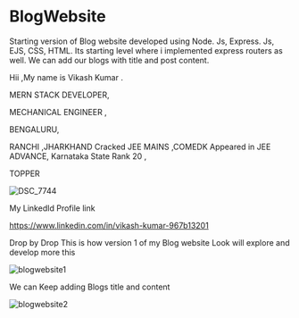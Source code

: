 # BlogWebsite
Starting version of Blog website developed using Node. Js, Express. Js, EJS, CSS, HTML. Its starting level where i implemented express routers as well. We can add our blogs with title and post content. 



Hii ,My name is Vikash Kumar .

MERN STACK DEVELOPER,

MECHANICAL ENGINEER ,

BENGALURU,

RANCHI ,JHARKHAND
Cracked JEE MAINS ,COMEDK Appeared in JEE ADVANCE,
Karnataka State Rank 20 ,

TOPPER 



![DSC_7744](https://user-images.githubusercontent.com/96519578/172456816-83759358-d531-42e6-ad75-20f03002bd6b.jpg)


My LinkedId Profile link


https://www.linkedin.com/in/vikash-kumar-967b13201


Drop by Drop 
This is how version 1 of my Blog website Look will explore and develop more this 

![blogwebsite1](https://user-images.githubusercontent.com/96519578/172457382-07a8b2bc-00ee-4af6-8078-be4ddd892fc7.png)

We can Keep adding Blogs title and content 

![blogwebsite2](https://user-images.githubusercontent.com/96519578/172457387-f1ca8fe5-cb5e-4d58-95da-026a2c8039ed.png)


